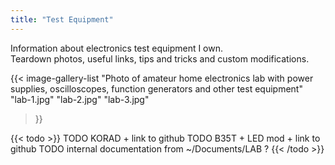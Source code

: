 ```yaml
---
title: "Test Equipment"
---
```

Information about electronics test equipment I own.  
Teardown photos, useful links, tips and tricks and custom modifications.

{{< image-gallery-list "Photo of amateur home electronics lab with power supplies, oscilloscopes, function generators and other test equipment"
    "lab-1.jpg" "lab-2.jpg" "lab-3.jpg"
>}}

{{< todo >}}
TODO KORAD + link to github
TODO B35T + LED mod + link to github
TODO internal documentation from ~/Documents/LAB ?
{{< /todo >}}
